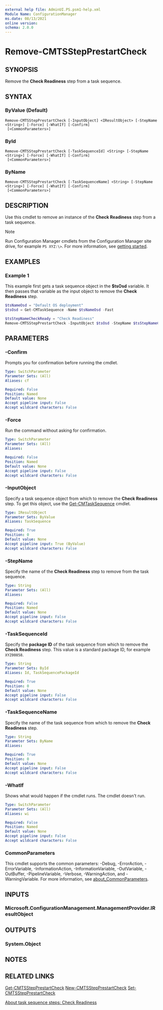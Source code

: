 ```yaml
---
external help file: AdminUI.PS.psm1-help.xml
Module Name: ConfigurationManager
ms.date: 08/13/2021
online version:
schema: 2.0.0
---
```


# Remove-CMTSStepPrestartCheck

## SYNOPSIS

Remove the **Check Readiness** step from a task sequence.

## SYNTAX

### ByValue (Default)
```
Remove-CMTSStepPrestartCheck [-InputObject] <IResultObject> [-StepName <String>] [-Force] [-WhatIf] [-Confirm]
 [<CommonParameters>]
```

### ById
```
Remove-CMTSStepPrestartCheck [-TaskSequenceId] <String> [-StepName <String>] [-Force] [-WhatIf] [-Confirm]
 [<CommonParameters>]
```

### ByName
```
Remove-CMTSStepPrestartCheck [-TaskSequenceName] <String> [-StepName <String>] [-Force] [-WhatIf] [-Confirm]
 [<CommonParameters>]
```

## DESCRIPTION

Use this cmdlet to remove an instance of the **Check Readiness** step from a task sequence.

> [!NOTE]
> Run Configuration Manager cmdlets from the Configuration Manager site drive, for example `PS XYZ:\>`. For more information, see [getting started](/powershell/sccm/overview).

## EXAMPLES

### Example 1

This example first gets a task sequence object in the **$tsOsd** variable. It then passes that variable as the input object to remove the **Check Readiness** step.

```powershell
$tsNameOsd = "Default OS deployment"
$tsOsd = Get-CMTaskSequence -Name $tsNameOsd -Fast

$tsStepNameCheckReady = "Check Readiness"
Remove-CMTSStepPrestartCheck -InputObject $tsOsd -StepName $tsStepNameCheckReady -Force
```

## PARAMETERS

### -Confirm

Prompts you for confirmation before running the cmdlet.

```yaml
Type: SwitchParameter
Parameter Sets: (All)
Aliases: cf

Required: False
Position: Named
Default value: None
Accept pipeline input: False
Accept wildcard characters: False
```

### -Force

Run the command without asking for confirmation.

```yaml
Type: SwitchParameter
Parameter Sets: (All)
Aliases:

Required: False
Position: Named
Default value: None
Accept pipeline input: False
Accept wildcard characters: False
```

### -InputObject

Specify a task sequence object from which to remove the **Check Readiness** step. To get this object, use the [Get-CMTaskSequence](Get-CMTaskSequence.md) cmdlet.

```yaml
Type: IResultObject
Parameter Sets: ByValue
Aliases: TaskSequence

Required: True
Position: 0
Default value: None
Accept pipeline input: True (ByValue)
Accept wildcard characters: False
```

### -StepName

Specify the name of the **Check Readiness** step to remove from the task sequence.

```yaml
Type: String
Parameter Sets: (All)
Aliases:

Required: False
Position: Named
Default value: None
Accept pipeline input: False
Accept wildcard characters: False
```

### -TaskSequenceId

Specify the **package ID** of the task sequence from which to remove the **Check Readiness** step. This value is a standard package ID, for example `XYZ00858`.

```yaml
Type: String
Parameter Sets: ById
Aliases: Id, TaskSequencePackageId

Required: True
Position: 0
Default value: None
Accept pipeline input: False
Accept wildcard characters: False
```

### -TaskSequenceName

Specify the name of the task sequence from which to remove the **Check Readiness** step.

```yaml
Type: String
Parameter Sets: ByName
Aliases:

Required: True
Position: 0
Default value: None
Accept pipeline input: False
Accept wildcard characters: False
```

### -WhatIf

Shows what would happen if the cmdlet runs. The cmdlet doesn't run.

```yaml
Type: SwitchParameter
Parameter Sets: (All)
Aliases: wi

Required: False
Position: Named
Default value: None
Accept pipeline input: False
Accept wildcard characters: False
```

### CommonParameters
This cmdlet supports the common parameters: -Debug, -ErrorAction, -ErrorVariable, -InformationAction, -InformationVariable, -OutVariable, -OutBuffer, -PipelineVariable, -Verbose, -WarningAction, and -WarningVariable. For more information, see [about_CommonParameters](http://go.microsoft.com/fwlink/?LinkID=113216).

## INPUTS

### Microsoft.ConfigurationManagement.ManagementProvider.IResultObject

## OUTPUTS

### System.Object

## NOTES

## RELATED LINKS

[Get-CMTSStepPrestartCheck](Get-CMTSStepPrestartCheck.md)
[New-CMTSStepPrestartCheck](New-CMTSStepPrestartCheck.md)
[Set-CMTSStepPrestartCheck](Set-CMTSStepPrestartCheck.md)

[About task sequence steps: Check Readiness](/mem/configmgr/osd/understand/task-sequence-steps#BKMK_CheckReadiness)
